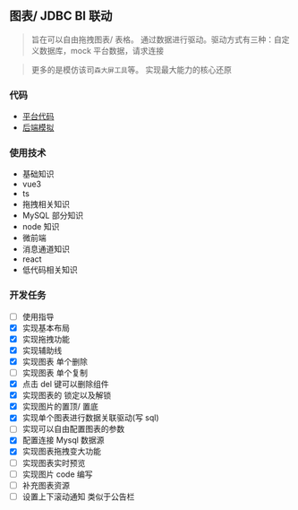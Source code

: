 ## 图表/ JDBC BI 联动

> 旨在可以自由拖拽图表/ 表格。 通过数据进行驱动。驱动方式有三种：自定义数据库，mock 平台数据，请求连接

> 更多的是模仿该司`森大屏工具`等。 实现最大能力的核心还原

### 代码

- [平台代码](https://github.com/a572251465/chart-jdbc-flow)
- [后端模拟](https://github.com/a572251465/chart-jdbc-flow-db)

### 使用技术

- 基础知识
- vue3
- ts
- 拖拽相关知识
- MySQL 部分知识
- node 知识
- 微前端
- 消息通道知识
- react
- 低代码相关知识

### 开发任务

- [ ] 使用指导
- [x] 实现基本布局
- [x] 实现拖拽功能
- [x] 实现辅助线
- [x] 实现图表 单个删除
- [ ] 实现图表 单个复制
- [X] 点击 del 键可以删除组件
- [x] 实现图表的 锁定以及解锁
- [x] 实现图片的置顶/ 置底
- [x] 实现单个图表进行数据关联驱动(写 sql)
- [ ] 实现可以自由配置图表的参数
- [x] 配置连接 Mysql 数据源
- [x] 实现图表拖拽变大功能
- [ ] 实现图表实时预览
- [ ] 实现图片 code 编写
- [ ] 补充图表资源
- [ ] 设置上下滚动通知 类似于公告栏
